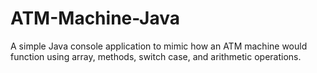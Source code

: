 # ATM-Machine-Java
A simple Java console application to mimic how an ATM machine would function using array, methods, switch case, and arithmetic operations.
